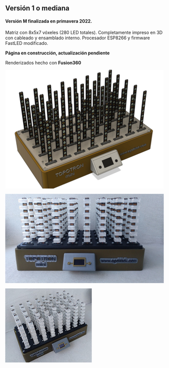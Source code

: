 ## Versión 1 o mediana


#### **Versión M** finalizada en primavera 2022. 
 
Matriz con 8x5x7 vóxeles (280 LED totales). Completamente impreso en 3D con cableado y ensamblado interno. Procesador ESP8266 y firmware FastLED modificado.

**Página en construcción, actualización pendiente**

Renderizados hecho con **Fusion360**

![TopoTronM](TopoTronM.jpg)

![TopoTronMfrontal](TopoTronMfrontal.jpg)

![TopoTronMlateral](TopoTronMlateral.jpg)





